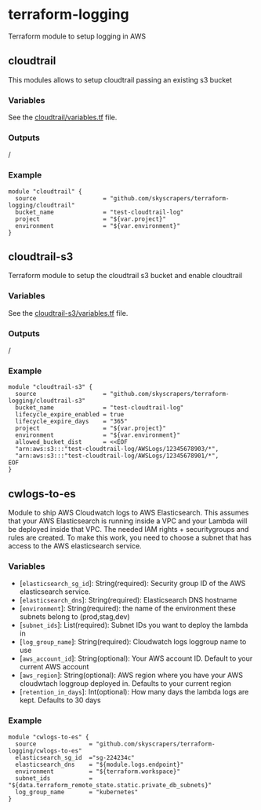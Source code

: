 # terraform-logging

Terraform module to setup logging in AWS

## cloudtrail

This modules allows to setup cloudtrail passing an existing s3 bucket

### Variables

See the [cloudtrail/variables.tf](cloudtrail/variables.tf) file.

### Outputs

/

### Example

```hcl
module "cloudtrail" {
  source                   = "github.com/skyscrapers/terraform-logging/cloudtrail"
  bucket_name              = "test-cloudtrail-log"
  project                  = "${var.project}"
  environment              = "${var.environment}"
}

```

## cloudtrail-s3

Terraform module to setup the cloudtrail s3 bucket and enable cloudtrail

### Variables

See the [cloudtrail-s3/variables.tf](cloudtrail-s3/variables.tf) file.

### Outputs

/

### Example

```hcl
module "cloudtrail-s3" {
  source                   = "github.com/skyscrapers/terraform-logging/cloudtrail-s3"
  bucket_name              = "test-cloudtrail-log"
  lifecycle_expire_enabled = true
  lifecycle_expire_days    = "365"
  project                  = "${var.project}"
  environment              = "${var.environment}"
  allowed_bucket_dist      = <<EOF
  "arn:aws:s3:::"test-cloudtrail-log/AWSLogs/12345678903/*",
  "arn:aws:s3:::"test-cloudtrail-log/AWSLogs/12345678901/*",
EOF
}
```

## cwlogs-to-es

Module to ship AWS Cloudwatch logs to AWS Elasticsearch. This assumes that your AWS Elasticsearch is running inside a VPC and your Lambda will be deployed inside that VPC. The needed IAM rights + securitygroups and rules are created. To make this work, you need to choose a subnet that has access to the AWS elasticsearch service.

### Variables

* [`elasticsearch_sg_id`]: String(required): Security group ID of the AWS elasticsearch service.
* [`elasticsearch_dns`]: String(required): Elasticsearch DNS hostname
* [`environment`]: String(required): the name of the environment these subnets belong to (prod,stag,dev)
* [`subnet_ids`]: List(required): Subnet IDs you want to deploy the lambda in
* [`log_group_name`]: String(required): Cloudwatch logs loggroup name to use
* [`aws_account_id`]: String(optional): Your AWS account ID. Default to your current AWS account
* [`aws_region`]: String(optional): AWS region where you have your AWS cloudwtach loggroup deployed in. Defaults to your current region
* [`retention_in_days`]: Int(optional): How many days the lambda logs are kept. Defaults to 30 days

### Example

```hcl
module "cwlogs-to-es" {
  source               = "github.com/skyscrapers/terraform-logging/cwlogs-to-es"
  elasticsearch_sg_id  ="sg-224234c"
  elasticsearch_dns    = "${module.logs.endpoint}"
  environment          = "${terraform.workspace}"
  subnet_ids           = "${data.terraform_remote_state.static.private_db_subnets}"
  log_group_name       = "kubernetes"
}
```
